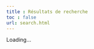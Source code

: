 ```yaml
---
title : Résultats de recherche 
toc : false
url: search.html
---
```


<div id="search-results" class="list-group">
  <div class="text-center"><div class="loader">Loading...</div></div>
</div>

